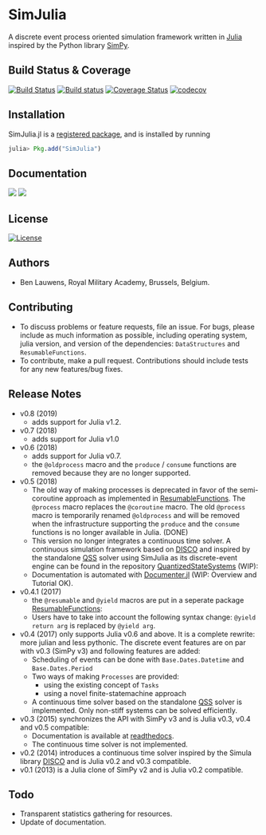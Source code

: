 # SimJulia

A discrete event process oriented simulation framework written in [Julia](http://julialang.org/) inspired by the Python library [SimPy](https://simpy.readthedocs.io/).

## Build Status & Coverage

[![Build Status](https://travis-ci.org/BenLauwens/SimJulia.jl.svg?branch=master)](https://travis-ci.org/BenLauwens/SimJulia.jl)
[![Build status](https://ci.appveyor.com/api/projects/status/djuiegytv44pr54c/branch/master?svg=true)](https://ci.appveyor.com/project/BenLauwens/simjulia-jl)
[![Coverage Status](https://coveralls.io/repos/github/BenLauwens/SimJulia.jl/badge.svg?branch=master)](https://coveralls.io/github/BenLauwens/SimJulia.jl?branch=master)
[![codecov](https://codecov.io/gh/BenLauwens/SimJulia.jl/branch/master/graph/badge.svg)](https://codecov.io/gh/BenLauwens/SimJulia.jl)

## Installation

SimJulia.jl is a [registered package](http://pkg.julialang.org), and is installed by running

```julia
julia> Pkg.add("SimJulia")
```

## Documentation

[![](https://img.shields.io/badge/docs-stable-blue.svg)](https://BenLauwens.github.io/SimJulia.jl/stable)
[![](https://img.shields.io/badge/docs-latest-blue.svg)](https://BenLauwens.github.io/SimJulia.jl/latest)

## License

[![License](http://img.shields.io/badge/license-MIT-brightgreen.svg?style=flat)](LICENSE.md)

## Authors

* Ben Lauwens, Royal Military Academy, Brussels, Belgium.

## Contributing

* To discuss problems or feature requests, file an issue. For bugs, please include as much information as possible, including operating system, julia version, and version of the dependencies: `DataStructures` and `ResumableFunctions`.
* To contribute, make a pull request. Contributions should include tests for any new features/bug fixes.

## Release Notes

* v0.8 (2019)
  * adds support for Julia v1.2.
* v0.7 (2018)
  * adds support for Julia v1.0
* v0.6 (2018)
  * adds support for Julia v0.7.
  * the `@oldprocess` macro and the `produce` / `consume` functions are removed because they are no longer supported.
* v0.5 (2018)
  * The old way of making processes is deprecated in favor of the semi-coroutine approach as implemented in [ResumableFunctions](https://github.com/BenLauwens/ResumableFunctions.jl.git). The `@process` macro replaces the `@coroutine` macro. The old `@process` macro is temporarily renamed `@oldprocess` and will be removed when the infrastructure supporting the `produce` and the `consume` functions is no longer available in Julia. (DONE)
  * This version no longer integrates a continuous time solver. A continuous simulation framework based on [DISCO](http://www.akira.ruc.dk/~keld/research/DISCO/) and inspired by the standalone [QSS](https://sourceforge.net/projects/qssengine/) solver using SimJulia as its discrete-event engine can be found in the repository [QuantizedStateSystems](https://github.com/BenLauwens/QuantizedStateSystems.jl.git) (WIP):
  * Documentation is automated with [Documenter.jl](https://github.com/JuliaDocs/Documenter.jl) (WIP: Overview and Tutorial OK).
* v0.4.1 (2017)
  * the `@resumable` and `@yield` macros are put in a seperate package [ResumableFunctions](https://github.com/BenLauwens/ResumableFunctions.jl.git):
  * Users have to take into account the following syntax change: `@yield return arg` is replaced by `@yield arg`.
* v0.4 (2017) only supports Julia v0.6 and above. It is a complete rewrite: more julian and less pythonic. The discrete event features are on par with v0.3 (SimPy v3) and following features are added:
  * Scheduling of events can be done with `Base.Dates.Datetime` and `Base.Dates.Period`
  * Two ways of making `Processes` are provided:
    - using the existing concept of `Tasks`
    - using a novel finite-statemachine approach
  * A continuous time solver based on the standalone [QSS](https://sourceforge.net/projects/qssengine/) solver is implemented. Only non-stiff systems can be solved efficiently.
* v0.3 (2015) synchronizes the API with SimPy v3 and is Julia v0.3, v0.4 and v0.5 compatible:
  * Documentation is available at [readthedocs](http://simjuliajl.readthedocs.org/en/latest/).
  * The continuous time solver is not implemented.
* v0.2 (2014) introduces a continuous time solver inspired by the Simula library [DISCO](http://www.akira.ruc.dk/~keld/research/DISCO/) and is Julia v0.2 and v0.3 compatible.
* v0.1 (2013) is a Julia clone of SimPy v2 and is Julia v0.2 compatible.

## Todo

* Transparent statistics gathering for resources.
* Update of documentation.
